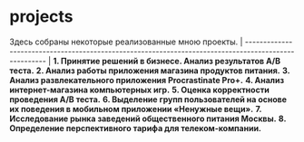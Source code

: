 # projects
Здесь собраны некоторые реализованные мною проекты.
| ----------------------------------------------------------------------------------------------------- |
**1. Принятие решений в бизнесе. Анализ результатов А/В теста.**
**2. Анализ работы приложения магазина продуктов питания.**
**3. Анализ развлекательного приложения Procrastinate Pro+.**
**4. Анализ интернет-магазина компьютерных игр.**
**5. Оценка корректности проведения А/В теста.**
**6. Выделение групп пользователей на основе их поведения в мобильном приложении «Ненужные вещи».**
**7. Исследование рынка заведений общественного питания Москвы.**
**8. Определение перспективного тарифа для телеком-компании.**
